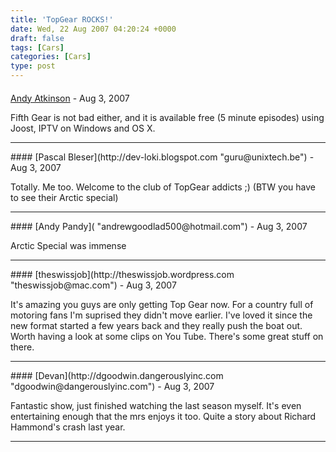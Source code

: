 ```yaml
---
title: 'TopGear ROCKS!'
date: Wed, 22 Aug 2007 04:20:24 +0000
draft: false
tags: [Cars]
categories: [Cars]
type: post
---
```



#### 
[Andy Atkinson](http://anatkinson.com/ "andyatkinson@gmail.com") - <time datetime="2007-08-22 15:12:47">Aug 3, 2007</time>

Fifth Gear is not bad either, and it is available free (5 minute episodes) using Joost, IPTV on Windows and OS X.
<hr />
#### 
[Pascal Bleser](http://dev-loki.blogspot.com "guru@unixtech.be") - <time datetime="2007-08-22 02:55:29">Aug 3, 2007</time>

Totally. Me too. Welcome to the club of TopGear addicts ;) (BTW you have to see their Arctic special)
<hr />
#### 
[Andy Pandy]( "andrewgoodlad500@hotmail.com") - <time datetime="2007-08-22 04:06:02">Aug 3, 2007</time>

Arctic Special was immense
<hr />
#### 
[theswissjob](http://theswissjob.wordpress.com "theswissjob@mac.com") - <time datetime="2007-08-22 04:48:40">Aug 3, 2007</time>

It's amazing you guys are only getting Top Gear now. For a country full of motoring fans I'm suprised they didn't move earlier. I've loved it since the new format started a few years back and they really push the boat out. Worth having a look at some clips on You Tube. There's some great stuff on there.
<hr />
#### 
[Devan](http://dgoodwin.dangerouslyinc.com "dgoodwin@dangerouslyinc.com") - <time datetime="2007-08-22 07:45:46">Aug 3, 2007</time>

Fantastic show, just finished watching the last season myself. It's even entertaining enough that the mrs enjoys it too. Quite a story about Richard Hammond's crash last year.
<hr />
